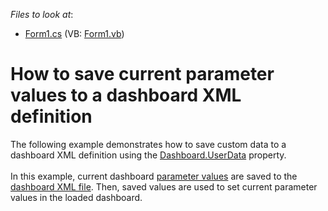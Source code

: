 <!-- default file list -->
*Files to look at*:

* [Form1.cs](./CS/Dashboard_UserData/Form1.cs) (VB: [Form1.vb](./VB/Dashboard_UserData/Form1.vb))
<!-- default file list end -->
# How to save current parameter values to a dashboard XML definition


The following example demonstrates how to save custom data to a dashboard XML definition using the <a href="http://documentation.devexpress.com/#Dashboard/DevExpressDashboardCommonDashboard_UserDatatopic">Dashboard.UserData</a> property.<br /><br />In this example, current dashboard <a href="http://documentation.devexpress.com/#Dashboard/CustomDocument17632">parameter values</a> are saved to the <a href="http://documentation.devexpress.com/#Dashboard/CustomDocument15405">dashboard XML file</a>. Then, saved values are used to set current parameter values in the loaded dashboard.

<br/>


